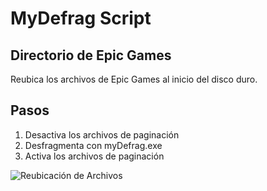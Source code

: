 # MyDefrag Script 
## Directorio de Epic Games
Reubica los archivos de Epic Games al inicio del disco duro.
## Pasos
1. Desactiva los archivos de paginación
2. Desfragmenta con myDefrag.exe
3. Activa los archivos de paginación

![Reubicación de Archivos](https://ibb.co/tHqsWP9 "Reubicación de Archivos")
